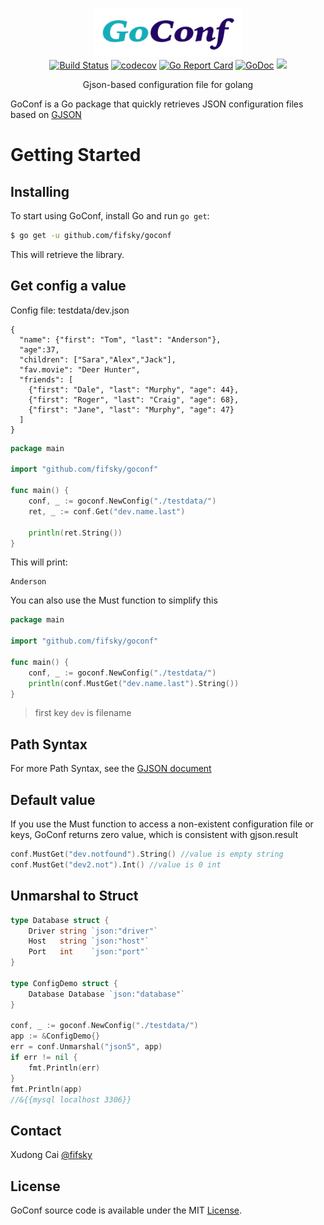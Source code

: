 <p align="center">
<img
    src="logo.png"
    width="240" height="78" border="0" alt="GJSON">
<br>
<a href="https://travis-ci.org/fifsky/goconf"><img src="https://travis-ci.org/fifsky/goconf.svg" alt="Build Status"></a>
<a href="https://codecov.io/gh/fifsky/goconf"><img src="https://codecov.io/gh/fifsky/goconf/branch/master/graph/badge.svg" alt="codecov"></a>
<a href="https://goreportcard.com/report/github.com/fifsky/goconf"><img src="https://goreportcard.com/badge/github.com/fifsky/goconf" alt="Go Report Card
"></a>
<a href="https://godoc.org/github.com/fifsky/goconf"><img src="https://godoc.org/github.com/gin-gonic/gin?status.svg" alt="GoDoc"></a>
<a href="https://opensource.org/licenses/mit-license.php" rel="nofollow"><img src="https://badges.frapsoft.com/os/mit/mit.svg?v=103"></a>
</p>

<p align="center">Gjson-based configuration file for golang</a></p>

GoConf is a Go package that quickly retrieves JSON configuration files based on [GJSON](https://github.com/tidwall/gjson/)

Getting Started
===============

## Installing

To start using GoConf, install Go and run `go get`:

```sh
$ go get -u github.com/fifsky/goconf
```

This will retrieve the library.


## Get config a value

Config file: testdata/dev.json

```
{
  "name": {"first": "Tom", "last": "Anderson"},
  "age":37,
  "children": ["Sara","Alex","Jack"],
  "fav.movie": "Deer Hunter",
  "friends": [
    {"first": "Dale", "last": "Murphy", "age": 44},
    {"first": "Roger", "last": "Craig", "age": 68},
    {"first": "Jane", "last": "Murphy", "age": 47}
  ]
}
```


```go
package main

import "github.com/fifsky/goconf"

func main() {
    conf, _ := goconf.NewConfig("./testdata/")
    ret, _ := conf.Get("dev.name.last")

    println(ret.String())
}
```

This will print:

```
Anderson
```

You can also use the Must function to simplify this

```go
package main

import "github.com/fifsky/goconf"

func main() {
    conf, _ := goconf.NewConfig("./testdata/")
    println(conf.MustGet("dev.name.last").String())
}
```


> first key `dev` is filename

## Path Syntax
For more Path Syntax, see the [GJSON document](https://github.com/tidwall/gjson/blob/master/README.md#path-syntax)

## Default value
If you use the Must function to access a non-existent configuration file or keys, GoConf returns zero value, which is consistent with gjson.result

```go
conf.MustGet("dev.notfound").String() //value is empty string
conf.MustGet("dev2.not").Int() //value is 0 int
```

## Unmarshal to Struct
```go
type Database struct {
	Driver string `json:"driver"`
	Host   string `json:"host"`
	Port   int    `json:"port"`
}

type ConfigDemo struct {
	Database Database `json:"database"`
}

conf, _ := goconf.NewConfig("./testdata/")
app := &ConfigDemo{}
err = conf.Unmarshal("json5", app)
if err != nil {
    fmt.Println(err)
}
fmt.Println(app)
//&{{mysql localhost 3306}}
```


## Contact
Xudong Cai [@fifsky](https://fifsky.com/)

## License

GoConf source code is available under the MIT [License](/LICENSE).